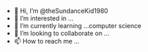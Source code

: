 - 👋 Hi, I’m @theSundanceKid1980
- 👀 I’m interested in ...
- 🌱 I’m currently learning ...computer science
- 💞️ I’m looking to collaborate on ...
- 📫 How to reach me ...

<!---
theSundanceKid1980/theSundanceKid1980 is a ✨ special ✨ repository because its `README.md` (this file) appears on your GitHub profile.
You can click the Preview link to take a look at your changes.
--->
